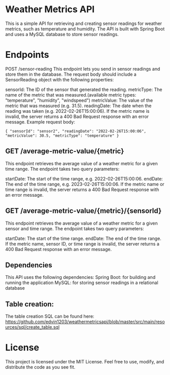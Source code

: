 # Weather Metrics API
This is a simple API for retrieving and creating sensor readings for weather metrics, such as temperature and humidity. The API is built with Spring Boot and uses a MySQL database to store sensor readings.

# Endpoints
POST /sensor-reading
This endpoint lets you send in sensor readings and store them in the database. The request body should include a SensorReading object with the following properties:

sensorId: The ID of the sensor that generated the reading.
metricType: The name of the metric that was measured.(available metric types: "temperature", "humidity", "windspeed")
metricValue: The value of the metric that was measured (e.g. 31.5).
readingDate: The date when the reading was taken (e.g. 2022-02-26T15:00:06).
If the metric name is invalid, the server returns a 400 Bad Request response with an error message.
Example request body:

`{
    "sensorId": "sensor2",
    "readingDate": "2022-02-26T15:00:06",
    "metricValue": 30.5,
    "metricType": "temperature"
}`

## GET /average-metric-value/{metric}
This endpoint retrieves the average value of a weather metric for a given time range. The endpoint takes two query parameters:

startDate: The start of the time range, e.g. 2022-02-26T15:00:06.
endDate: The end of the time range, e.g. 2023-02-26T15:00:06.
If the metric name or time range is invalid, the server returns a 400 Bad Request response with an error message.

## GET /average-metric-value/{metric}/{sensorId}
This endpoint retrieves the average value of a weather metric for a given sensor and time range. The endpoint takes two query parameters:

startDate: The start of the time range.
endDate: The end of the time range.
If the metric name, sensor ID, or time range is invalid, the server returns a 400 Bad Request response with an error message.

## Dependencies
This API uses the following dependencies:
Spring Boot: for building and running the application
MySQL: for storing sensor readings in a relational database

## Table creation: 
The table creation SQL can be found here: https://github.com/edvin1203/weathermetricsapi/blob/master/src/main/resources/sql/create_table.sql

# License
This project is licensed under the MIT License. Feel free to use, modify, and distribute the code as you see fit.